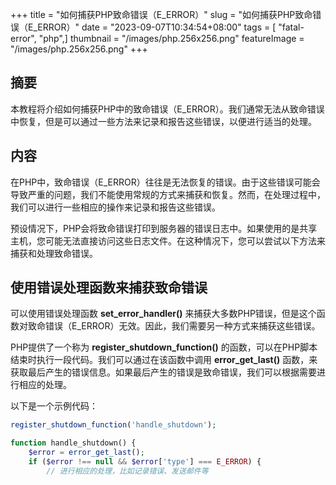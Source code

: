 +++
title = "如何捕获PHP致命错误（E_ERROR）"
slug = "如何捕获PHP致命错误（E_ERROR）"
date = "2023-09-07T10:34:54+08:00"
tags = [ "fatal-error", "php",]
thumbnail = "/images/php.256x256.png"
featureImage = "/images/php.256x256.png"
+++


## 摘要
本教程将介绍如何捕获PHP中的致命错误（E_ERROR）。我们通常无法从致命错误中恢复，但是可以通过一些方法来记录和报告这些错误，以便进行适当的处理。

## 内容
在PHP中，致命错误（E_ERROR）往往是无法恢复的错误。由于这些错误可能会导致严重的问题，我们不能使用常规的方式来捕获和恢复。然而，在处理过程中，我们可以进行一些相应的操作来记录和报告这些错误。

预设情况下，PHP会将致命错误打印到服务器的错误日志中。如果使用的是共享主机，您可能无法直接访问这些日志文件。在这种情况下，您可以尝试以下方法来捕获和处理致命错误。

## 使用错误处理函数来捕获致命错误
可以使用错误处理函数 **set_error_handler()** 来捕获大多数PHP错误，但是这个函数对致命错误（E_ERROR）无效。因此，我们需要另一种方式来捕获这些错误。

PHP提供了一个称为 **register_shutdown_function()** 的函数，可以在PHP脚本结束时执行一段代码。我们可以通过在该函数中调用 **error_get_last()** 函数，来获取最后产生的错误信息。如果最后产生的错误是致命错误，我们可以根据需要进行相应的处理。

以下是一个示例代码：


```php
register_shutdown_function('handle_shutdown');

function handle_shutdown() {
    $error = error_get_last();
    if ($error !== null && $error['type'] === E_ERROR) {
        // 进行相应的处理，比如记录错误、发送邮件等
       


